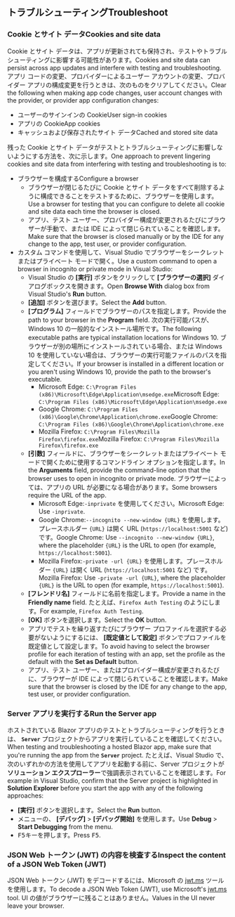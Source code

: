 ## <a name="troubleshoot"></a><span data-ttu-id="48806-101">トラブルシューティング</span><span class="sxs-lookup"><span data-stu-id="48806-101">Troubleshoot</span></span>

### <a name="cookies-and-site-data"></a><span data-ttu-id="48806-102">Cookie とサイト データ</span><span class="sxs-lookup"><span data-stu-id="48806-102">Cookies and site data</span></span>

<span data-ttu-id="48806-103">Cookie とサイト データは、アプリが更新されても保持され、テストやトラブルシューティングに影響する可能性があります。</span><span class="sxs-lookup"><span data-stu-id="48806-103">Cookies and site data can persist across app updates and interfere with testing and troubleshooting.</span></span> <span data-ttu-id="48806-104">アプリ コードの変更、プロバイダーによるユーザー アカウントの変更、プロバイダー アプリの構成変更を行うときは、次のものをクリアしてください。</span><span class="sxs-lookup"><span data-stu-id="48806-104">Clear the following when making app code changes, user account changes with the provider, or provider app configuration changes:</span></span>

* <span data-ttu-id="48806-105">ユーザーのサインインの Cookie</span><span class="sxs-lookup"><span data-stu-id="48806-105">User sign-in cookies</span></span>
* <span data-ttu-id="48806-106">アプリの Cookie</span><span class="sxs-lookup"><span data-stu-id="48806-106">App cookies</span></span>
* <span data-ttu-id="48806-107">キャッシュおよび保存されたサイト データ</span><span class="sxs-lookup"><span data-stu-id="48806-107">Cached and stored site data</span></span>

<span data-ttu-id="48806-108">残った Cookie とサイト データがテストとトラブルシューティングに影響しないようにする方法を、次に示します。</span><span class="sxs-lookup"><span data-stu-id="48806-108">One approach to prevent lingering cookies and site data from interfering with testing and troubleshooting is to:</span></span>

* <span data-ttu-id="48806-109">ブラウザーを構成する</span><span class="sxs-lookup"><span data-stu-id="48806-109">Configure a browser</span></span>
  * <span data-ttu-id="48806-110">ブラウザーが閉じるたびに Cookie とサイト データをすべて削除するように構成できることをテストするために、ブラウザーを使用します。</span><span class="sxs-lookup"><span data-stu-id="48806-110">Use a browser for testing that you can configure to delete all cookie and site data each time the browser is closed.</span></span>
  * <span data-ttu-id="48806-111">アプリ、テスト ユーザー、プロバイダー構成が変更されるたびにブラウザーが手動で、または IDE によって閉じられていることを確認します。</span><span class="sxs-lookup"><span data-stu-id="48806-111">Make sure that the browser is closed manually or by the IDE for any change to the app, test user, or provider configuration.</span></span>
* <span data-ttu-id="48806-112">カスタム コマンドを使用して、Visual Studio でブラウザーをシークレットまたはプライベート モードで開く。</span><span class="sxs-lookup"><span data-stu-id="48806-112">Use a custom command to open a browser in incognito or private mode in Visual Studio:</span></span>
  * <span data-ttu-id="48806-113">Visual Studio の **[実行]** ボタンをクリックして **[ブラウザーの選択]** ダイアログボックスを開きます。</span><span class="sxs-lookup"><span data-stu-id="48806-113">Open **Browse With** dialog box from Visual Studio's **Run** button.</span></span>
  * <span data-ttu-id="48806-114">**[追加]** ボタンを選びます。</span><span class="sxs-lookup"><span data-stu-id="48806-114">Select the **Add** button.</span></span>
  * <span data-ttu-id="48806-115">**[プログラム]** フィールドでブラウザーのパスを指定します。</span><span class="sxs-lookup"><span data-stu-id="48806-115">Provide the path to your browser in the **Program** field.</span></span> <span data-ttu-id="48806-116">次の実行可能パスが、Windows 10 の一般的なインストール場所です。</span><span class="sxs-lookup"><span data-stu-id="48806-116">The following executable paths are typical installation locations for Windows 10.</span></span> <span data-ttu-id="48806-117">ブラウザーが別の場所にインストールされている場合、または Windows 10 を使用していない場合は、ブラウザーの実行可能ファイルのパスを指定してください。</span><span class="sxs-lookup"><span data-stu-id="48806-117">If your browser is installed in a different location or you aren't using Windows 10, provide the path to the browser's executable.</span></span>
    * <span data-ttu-id="48806-118">Microsoft Edge: `C:\Program Files (x86)\Microsoft\Edge\Application\msedge.exe`</span><span class="sxs-lookup"><span data-stu-id="48806-118">Microsoft Edge: `C:\Program Files (x86)\Microsoft\Edge\Application\msedge.exe`</span></span>
    * <span data-ttu-id="48806-119">Google Chrome: `C:\Program Files (x86)\Google\Chrome\Application\chrome.exe`</span><span class="sxs-lookup"><span data-stu-id="48806-119">Google Chrome: `C:\Program Files (x86)\Google\Chrome\Application\chrome.exe`</span></span>
    * <span data-ttu-id="48806-120">Mozilla Firefox: `C:\Program Files\Mozilla Firefox\firefox.exe`</span><span class="sxs-lookup"><span data-stu-id="48806-120">Mozilla Firefox: `C:\Program Files\Mozilla Firefox\firefox.exe`</span></span>
  * <span data-ttu-id="48806-121">**[引数]** フィールドに、ブラウザーをシークレットまたはプライベート モードで開くために使用するコマンドライン オプションを指定します。</span><span class="sxs-lookup"><span data-stu-id="48806-121">In the **Arguments** field, provide the command-line option that the browser uses to open in incognito or private mode.</span></span> <span data-ttu-id="48806-122">ブラウザーによっては、アプリの URL が必要になる場合があります。</span><span class="sxs-lookup"><span data-stu-id="48806-122">Some browsers require the URL of the app.</span></span>
    * <span data-ttu-id="48806-123">Microsoft Edge:`-inprivate` を使用してください。</span><span class="sxs-lookup"><span data-stu-id="48806-123">Microsoft Edge: Use `-inprivate`.</span></span>
    * <span data-ttu-id="48806-124">Google Chrome:`--incognito --new-window {URL}` を使用します。プレースホルダー `{URL}` は開く URL (`https://localhost:5001` など) です。</span><span class="sxs-lookup"><span data-stu-id="48806-124">Google Chrome: Use `--incognito --new-window {URL}`, where the placeholder `{URL}` is the URL to open (for example, `https://localhost:5001`).</span></span>
    * <span data-ttu-id="48806-125">Mozilla Firefox:`-private -url {URL}` を使用します。プレースホルダー `{URL}` は開く URL (`https://localhost:5001` など) です。</span><span class="sxs-lookup"><span data-stu-id="48806-125">Mozilla Firefox: Use `-private -url {URL}`, where the placeholder `{URL}` is the URL to open (for example, `https://localhost:5001`).</span></span>
  * <span data-ttu-id="48806-126">**[フレンドリ名]** フィールドに名前を指定します。</span><span class="sxs-lookup"><span data-stu-id="48806-126">Provide a name in the **Friendly name** field.</span></span> <span data-ttu-id="48806-127">たとえば、`Firefox Auth Testing` のようにします。</span><span class="sxs-lookup"><span data-stu-id="48806-127">For example, `Firefox Auth Testing`.</span></span>
  * <span data-ttu-id="48806-128">**[OK]** ボタンを選択します。</span><span class="sxs-lookup"><span data-stu-id="48806-128">Select the **OK** button.</span></span>
  * <span data-ttu-id="48806-129">アプリでテストを繰り返すたびにブラウザー プロファイルを選択する必要がないようにするには、 **[既定値として設定]** ボタンでプロファイルを既定値として設定します。</span><span class="sxs-lookup"><span data-stu-id="48806-129">To avoid having to select the browser profile for each iteration of testing with an app, set the profile as the default with the **Set as Default** button.</span></span>
  * <span data-ttu-id="48806-130">アプリ、テスト ユーザー、またはプロバイダー構成が変更されるたびに、ブラウザーが IDE によって閉じられていることを確認します。</span><span class="sxs-lookup"><span data-stu-id="48806-130">Make sure that the browser is closed by the IDE for any change to the app, test user, or provider configuration.</span></span>

### <a name="run-the-server-app"></a><span data-ttu-id="48806-131">Server アプリを実行する</span><span class="sxs-lookup"><span data-stu-id="48806-131">Run the Server app</span></span>

<span data-ttu-id="48806-132">ホストされている Blazor アプリのテストとトラブルシューティングを行うときは、 **`Server`** プロジェクトからアプリを実行していることを確認してください。</span><span class="sxs-lookup"><span data-stu-id="48806-132">When testing and troubleshooting a hosted Blazor app, make sure that you're running the app from the **`Server`** project.</span></span> <span data-ttu-id="48806-133">たとえば、Visual Studio で、次のいずれかの方法を使用してアプリを起動する前に、Server プロジェクトが**ソリューション エクスプローラー**で強調表示されていることを確認します。</span><span class="sxs-lookup"><span data-stu-id="48806-133">For example in Visual Studio, confirm that the Server project is highlighted in **Solution Explorer** before you start the app with any of the following approaches:</span></span>

* <span data-ttu-id="48806-134">**[実行]** ボタンを選択します。</span><span class="sxs-lookup"><span data-stu-id="48806-134">Select the **Run** button.</span></span>
* <span data-ttu-id="48806-135">メニューの、 **[デバッグ]**  >  **[デバッグ開始]** を使用します。</span><span class="sxs-lookup"><span data-stu-id="48806-135">Use **Debug** > **Start Debugging** from the menu.</span></span>
* <span data-ttu-id="48806-136"><kbd>F5</kbd>キーを押します。</span><span class="sxs-lookup"><span data-stu-id="48806-136">Press <kbd>F5</kbd>.</span></span>

### <a name="inspect-the-content-of-a-json-web-token-jwt"></a><span data-ttu-id="48806-137">JSON Web トークン (JWT) の内容を検査する</span><span class="sxs-lookup"><span data-stu-id="48806-137">Inspect the content of a JSON Web Token (JWT)</span></span>

<span data-ttu-id="48806-138">JSON Web トークン (JWT) をデコードするには、Microsoft の [jwt.ms](https://jwt.ms/) ツールを使用します。</span><span class="sxs-lookup"><span data-stu-id="48806-138">To decode a JSON Web Token (JWT), use Microsoft's [jwt.ms](https://jwt.ms/) tool.</span></span> <span data-ttu-id="48806-139">UI の値がブラウザーに残ることはありません。</span><span class="sxs-lookup"><span data-stu-id="48806-139">Values in the UI never leave your browser.</span></span>
